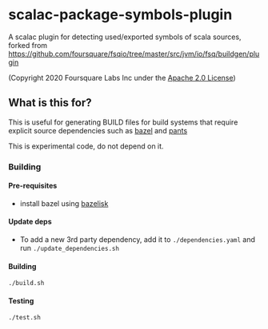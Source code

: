 # scalac-package-symbols-plugin
A scalac plugin for detecting used/exported symbols of scala sources,
forked from https://github.com/foursquare/fsqio/tree/master/src/jvm/io/fsq/buildgen/plugin 

(Copyright 2020 Foursquare Labs Inc under the [Apache 2.0 License](https://github.com/foursquare/fsqio/blob/master/LICENSE.md))

## What is this for?
This is useful for generating BUILD files for build systems that require explicit source dependencies such as [bazel](https://bazel.build/) and [pants](https://v1.pantsbuild.org/index.html)

This is experimental code, do not depend on it. 

### Building

#### Pre-requisites
* install bazel using [bazelisk](https://github.com/bazelbuild/bazelisk)

#### Update deps
* To add a new 3rd party dependency, add it to `./dependencies.yaml` and run `./update_dependencies.sh`

#### Building
`./build.sh`

#### Testing
`./test.sh`

